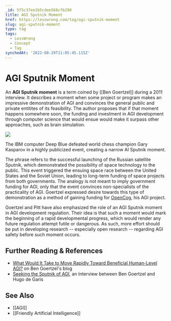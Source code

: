 ```yaml
---
_id: 5f5c37ee1b5cdee568cfb298
title: AGI Sputnik Moment
href: https://lesswrong.com/tag/agi-sputnik-moment
slug: agi-sputnik-moment
type: tag
tags:
  - LessWrong
  - Concept
  - Tag
synchedAt: '2022-08-29T11:05:45.115Z'
---
```


# AGI Sputnik Moment

An **AGI Sputnik moment** is a term coined by [[Ben Goertzel]] during a 2011 interview. It describes a moment when some project or program makes an impressive demonstration of AGI and convinces the general public and private entitites of its feasibility. The author proposes that if that moment happens somewhere soon, the funding and investment in AGI development through computer science that would ensue would make it surpass other approaches, such as brain simulation.

![](https://wiki.lesswrong.com/images/thumb/b/be/Deep_Blue.jpg/200px-Deep_Blue.jpg)

The IBM computer Deep Blue defeated world chess champion Gary Kasparov in a highly publicized event, creating a narrow AI Sputnik moment.

The phrase refers to the successful launching of the Russian satellite Sputnik, which demonstrated the possibility of space technology to the public. This event triggered the ensuing space race between the United States and the Soviet Union, leading to long-term funding of space projects from both governments. The analogy is not meant to imply government funding for AGI, only that the event convinces non-specialists of the practicality of AGI. Goertzel expressed desire towards this type of demonstration as a method of gaining funding for [OpenCog](http://opencog.org/), his AGI project.

Goertzel and Pitt have also emphasized the role of an AGI Sputnik moment in AGI development regulation. Their idea is that such a moment would mark the beginning of a rapid developmental progress, which would render any future regulation attempt futile or dangerous. As such, more effort should be put in developing research -- especially open research -- regarding AGI safety before such moment occurs.

## Further Reading & References

- [What Would It Take to Move Rapidly Toward Beneficial Human-Level AGI?](http://multiverseaccordingtoben.blogspot.com/2010_10_10_archive.html) on Ben Goertzel's blog
- [Seeking the Sputnik of AGI](http://hplusmagazine.com/2011/03/30/seeking-the-sputnik-of-agi/), an Interview between Ben Goertzel and Hugo de Garis

## See Also

- [[AGI]]
- [[Friendly Artificial Intelligence]]
